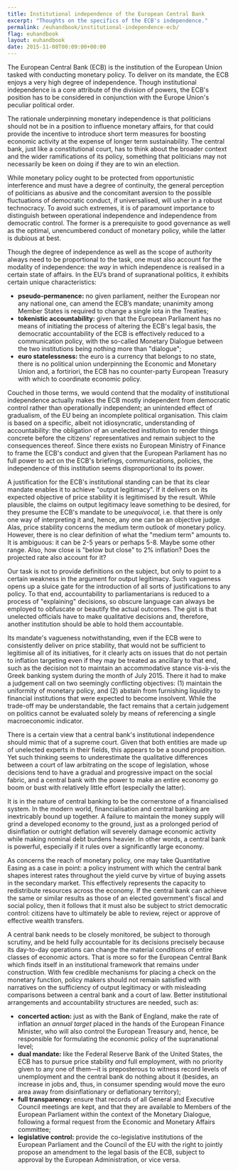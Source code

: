 ```yaml
---
title: Institutional independence of the European Central Bank
excerpt: "Thoughts on the specifics of the ECB's independence."
permalink: /euhandbook/institutional-independence-ecb/
flag: euhandbook
layout: euhandbook
date: 2015-11-08T00:09:00+00:00
---
```

The European Central Bank (ECB) is the institution of the European Union tasked with conducting monetary policy. To deliver on its mandate, the ECB enjoys a very high degree of independence. Though institutional independence is a core attribute of the division of powers, the ECB's position has to be considered in conjunction with the Europe Union's peculiar political order.

The rationale underpinning monetary independence is that politicians should not be in a position to influence monetary affairs, for that could provide the incentive to introduce short term measures for boosting economic activity at the expense of longer term sustainability. The central bank, just like a constitutional court, has to think about the broader context and the wider ramifications of its policy, something that politicians may not necessarily be keen on doing if they are to win an election.

While monetary policy ought to be protected from opportunistic interference and must have a degree of continuity, the general perception of politicians as abusive and the concomitant aversion to the possible fluctuations of democratic conduct, if universalised, will usher in a robust technocracy. To avoid such extremes, it is of paramount importance to distinguish between operational independence and independence from democratic control. The former is a prerequisite to good governance as well as the optimal, unencumbered conduct of monetary policy, while the latter is dubious at best.

Though the degree of independence as well as the scope of authority always need to be proportional to the task, one must also account for the modality of independence: the *way* in which independence is realised in a certain state of affairs. In the EU’s brand of supranational politics, it exhibits certain unique characteristics:

- **pseudo-permanence:** no given parliament, neither the European nor any national one, can amend the ECB’s mandate; unanimity among Member States is required to change a single iota in the Treaties;
- **tokenistic accountability:** given that the European Parliament has no means of initiating the process of altering the ECB's legal basis, the democratic accountability of the ECB is effectively reduced to a communication policy, with the so-called Monetary Dialogue between the two institutions being nothing more than "dialogue";
- **euro statelessness:** the euro is a currency that belongs to no state, there is no political union underpinning the Economic and Monetary Union and, a fortiriori, the ECB has no counter-party European Treasury with which to coordinate economic policy.

Couched in those terms, we would contend that the modality of institutional independence actually makes the ECB mostly independent from democratic control rather than operationally independent; an unintended effect of gradualism, of the EU being an incomplete political organisation. This claim is based on a specific, albeit not idiosyncratic, understanding of accountability: the obligation of an unelected institution to render things concrete before the citizens' representatives and remain subject to the consequences thereof. Since there exists no European Ministry of Finance to frame the ECB's conduct and given that the European Parliament has no full power to act on the ECB's briefings, communications, policies, the independence of this institution seems disproportional to its power.

A justification for the ECB's institutional standing can be that its clear mandate enables it to achieve "output legitimacy". If it delivers on its expected objective of price stability it is legitimised by the result. While plausible, the claims on output legitimacy leave something to be desired, for they presume the ECB's mandate to be *unequivocal*, i.e. that there is only one way of interpreting it and, hence, any one can be an objective judge. Alas, price stability concerns the medium term outlook of monetary policy. However, there is no clear definition of what the "medium term" amounts to. It is ambiguous: it can be 2-5 years or perhaps 5-8. Maybe some other range. Also, how close is "below but close" to 2% inflation? Does the projected rate also account for it?

Our task is not to provide definitions on the subject, but only to point to a certain weakness in the argument for output legitimacy. Such vagueness opens up a sluice gate for the introduction of all sorts of justifications to any policy. To that end, accountability to parliamentarians is reduced to a process of "explaining" decisions, so obscure language can always be employed to obfuscate or beautify the actual outcomes. The gist is that unelected officials have to make qualitative decisions and, therefore, another institution should be able to hold them accountable.

Its mandate's vagueness notwithstanding, even if the ECB were to consistently deliver on price stability, that would not be sufficient to legitimise all of its initiatives, for it clearly acts on issues that do not pertain to inflation targeting even if they may be treated as ancillary to that end, such as the decision not to maintain an accommodative stance vis-à-vis the Greek banking system during the month of July 2015. There it had to make a judgement call on two seemingly conflicting objectives: (1) maintain the uniformity of monetary policy, and (2) abstain from furnishing liquidity to financial institutions that were expected to become insolvent. While the trade-off may be understandable, the fact remains that a certain judgement on politics cannot be evaluated solely by means of referencing a single macroeconomic indicator.

There is a certain view that a central bank's institutional independence should mimic that of a supreme court. Given that both entities are made up of unelected experts in their fields, this appears to be a sound proposition. Yet such thinking seems to underestimate the qualitative differences between a court of law arbitrating on the scope of legislation, whose decisions tend to have a gradual and progressive impact on the social fabric, and a central bank with the power to make an entire economy go boom or bust with relatively little effort (especially the latter).

It is in the nature of central banking to be the cornerstone of a financialised system. In the modern world, financialisation and central banking are inextricably bound up together. A failure to maintain the money supply will grind a developed economy to the ground, just as a prolonged period of disinflation or outright deflation will severely damage economic activity while making nominal debt burdens heavier. In other words, a central bank is powerful, especially if it rules over a significantly large economy.

As concerns the reach of monetary policy, one may take Quantitative Easing as a case in point: a policy instrument with which the central bank shapes interest rates throughout the yield curve by virtue of buying assets in the secondary market. This effectively represents the capacity to redistribute resources across the economy. If the central bank can achieve the same or similar results as those of an elected government's fiscal and social policy, then it follows that it must also be subject to strict democratic control: citizens have to ultimately be able to review, reject or approve of effective wealth transfers.

A central bank needs to be closely monitored, be subject to thorough scrutiny, and be held fully accountable for its decisions precisely because its day-to-day operations can change the material conditions of entire classes of economic actors. That is more so for the European Central Bank which finds itself in an institutional framework that remains under construction. With few credible mechanisms for placing a check on the monetary function, policy makers should not remain satisfied with narratives on the sufficiency of output legitimacy or with misleading comparisons between a central bank and a court of law. Better institutional arrangements and accountability structures are needed, such as:

- **concerted action:** just as with the Bank of England, make the rate of inflation an *annual target* placed in the hands of the European Finance Minister, who will also control the European Treasury and, hence, be responsible for formulating the economic policy of the supranational level;
- **dual mandate:** like the Federal Reserve Bank of the United States, the ECB has to pursue price stability *and* full employment, with no priority given to any one of them—it is preposterous to witness record levels of unemployment and the central bank do nothing about it (besides, an increase in jobs and, thus, in consumer spending would move the euro area away from disinflationary or deflationary territory);
- **full transparency:** ensure that records of all General and Executive Council meetings are kept, and that they are available to Members of the European Parliament within the context of the Monetary Dialogue, following a formal request from the Economic and Monetary Affairs committee;
- **legislative control:** provide the co-legislative institutions of the European Parliament and the Council of the EU with the right to jointly propose an amendment to the legal basis of the ECB, subject to approval by the European Administration, or vice versa.
